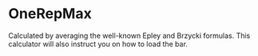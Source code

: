 # OneRepMax
Calculated by averaging the well-known Epley and Brzycki formulas.  This calculator will also instruct you on how to load the bar.
